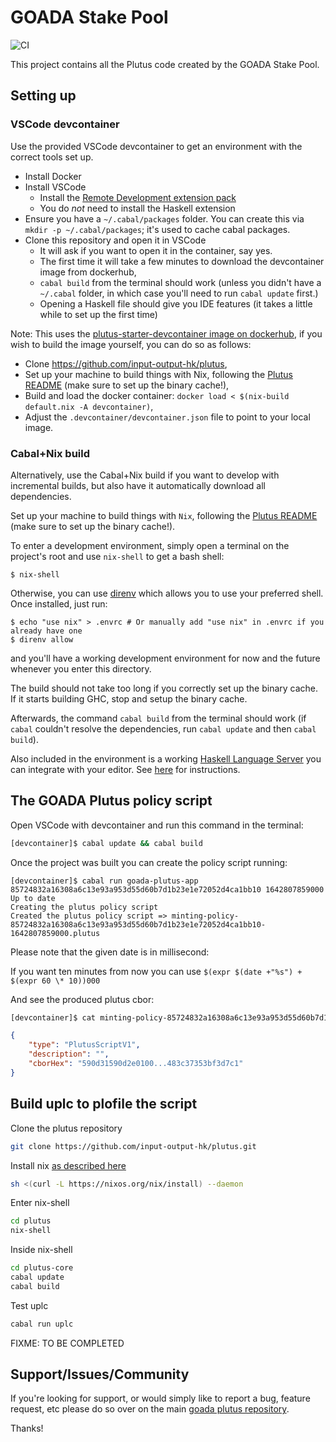 # GOADA Stake Pool
![CI](https://github.com/andreabravetti/goada-plutus/actions/workflows/test.yml/badge.svg?branch=main)


This project contains all the Plutus code created by the GOADA Stake Pool.

## Setting up

### VSCode devcontainer

Use the provided VSCode devcontainer to get an environment with the correct tools set up.

- Install Docker
- Install VSCode
  - Install the [Remote Development extension pack](https://marketplace.visualstudio.com/items?itemName=ms-vscode-remote.vscode-remote-extensionpack)
  - You do *not* need to install the Haskell extension
- Ensure you have a `~/.cabal/packages` folder. You can create this via `mkdir -p ~/.cabal/packages`; it's used to cache cabal packages.
- Clone this repository and open it in VSCode
  - It will ask if you want to open it in the container, say yes.
  - The first time it will take a few minutes to download the devcontainer image from dockerhub,
  - `cabal build` from the terminal should work (unless you didn't have a `~/.cabal` folder, in which case you'll need to run `cabal update` first.)
  - Opening a Haskell file should give you IDE features (it takes a little while to set up the first time)

Note: This uses the [plutus-starter-devcontainer image on dockerhub](https://hub.docker.com/r/inputoutput/plutus-starter-devcontainer), if
you wish to build the image yourself, you can do so as follows:
  - Clone https://github.com/input-output-hk/plutus,
  - Set up your machine to build things with Nix, following the [Plutus README](https://github.com/input-output-hk/plutus/blob/master/README.adoc) (make sure to set up the binary cache!),
  - Build and load the docker container: `docker load < $(nix-build default.nix -A devcontainer)`,
  - Adjust the `.devcontainer/devcontainer.json` file to point to your local image.

### Cabal+Nix build

Alternatively, use the Cabal+Nix build if you want to develop with incremental builds, but also have it automatically download all dependencies.

Set up your machine to build things with `Nix`, following the [Plutus README](https://github.com/input-output-hk/plutus/blob/master/README.adoc) (make sure to set up the binary cache!).

To enter a development environment, simply open a terminal on the project's root and use `nix-shell` to get a bash shell:

```
$ nix-shell
```

Otherwise, you can use [direnv](https://github.com/direnv/direnv) which allows you to use your preferred shell. Once installed, just run:

```
$ echo "use nix" > .envrc # Or manually add "use nix" in .envrc if you already have one
$ direnv allow
```

and you'll have a working development environment for now and the future whenever you enter this directory.

The build should not take too long if you correctly set up the binary cache. If it starts building GHC, stop and setup the binary cache.

Afterwards, the command `cabal build` from the terminal should work (if `cabal` couldn't resolve the dependencies, run `cabal update` and then `cabal build`).

Also included in the environment is a working [Haskell Language Server](https://github.com/haskell/haskell-language-server) you can integrate with your editor.
See [here](https://github.com/haskell/haskell-language-server#configuring-your-editor) for instructions.

## The GOADA Plutus policy script

Open VSCode with devcontainer and run this command in the terminal:

```sh
[devcontainer]$ cabal update && cabal build
```

Once the project was built you can create the policy script running:

```
[devcontainer]$ cabal run goada-plutus-app 85724832a16308a6c13e93a953d55d60b7d1b23e1e72052d4ca1bb10 1642807859000
Up to date
Creating the plutus policy script
Created the plutus policy script => minting-policy-85724832a16308a6c13e93a953d55d60b7d1b23e1e72052d4ca1bb10-1642807859000.plutus
```

Please note that the given date is in millisecond:

If you want ten minutes from now you can use ```$(expr $(date +"%s") + $(expr 60 \* 10))000```

And see the produced plutus cbor:

```sh
[devcontainer]$ cat minting-policy-85724832a16308a6c13e93a953d55d60b7d1b23e1e72052d4ca1bb10-1642807859000.plutus
```

```json
{
    "type": "PlutusScriptV1",
    "description": "",
    "cborHex": "590d31590d2e0100...483c37353bf3d7c1"
}
```

## Build uplc to plofile the script

Clone the plutus repository

```sh
git clone https://github.com/input-output-hk/plutus.git
```

Install nix [as described here](https://nixos.org/download.html)

```sh
sh <(curl -L https://nixos.org/nix/install) --daemon
```

Enter nix-shell

```sh
cd plutus
nix-shell
```

Inside nix-shell

```sh
cd plutus-core
cabal update
cabal build
```

Test uplc

```sh
cabal run uplc
```

FIXME: TO BE COMPLETED

## Support/Issues/Community

If you're looking for support, or would simply like to report a bug, feature
request, etc please do so over on the main [goada plutus repository](https://github.com/andreabravetti/goada-plutus).

Thanks!
